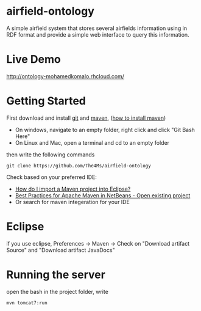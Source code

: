 airfield-ontology
========================

A simple airfield system that stores several airfields information using in RDF format and provide a simple web interface to query this information.

# Live Demo
http://ontology-mohamedkomalo.rhcloud.com/

# Getting Started
First download and install [git] and [maven], ([how to install maven])

* On windows, navigate to an empty folder, right click and click "Git Bash Here"
* On Linux and Mac, open a terminal and cd to an empty folder

then write the following commands

    git clone https://github.com/The4Ms/airfield-ontology

Check based on your preferred IDE:
* [How do I import a Maven project into Eclipse?]
* [Best Practices for Apache Maven in NetBeans - Open existing project]
* Or search for maven integeration for your IDE

# Eclipse
if you use eclipse, Preferences -> Maven -> Check on "Download artifact Source" and "Download artifact JavaDocs"

# Running the server
open the bash in the project folder, write 

    mvn tomcat7:run

    
[maven]:http://maven.apache.org/download.cgi

[git]:http://git-scm.com/downloads

[how to install maven]:http://www.mkyong.com/maven/how-to-install-maven-in-windows/

[How do I import a Maven project into Eclipse?]:http://www.avajava.com/tutorials/lessons/how-do-i-import-a-maven-project-into-eclipse.html

[Best Practices for Apache Maven in NetBeans - Open existing project]:http://wiki.netbeans.org/MavenBestPractices#Open_existing_project
